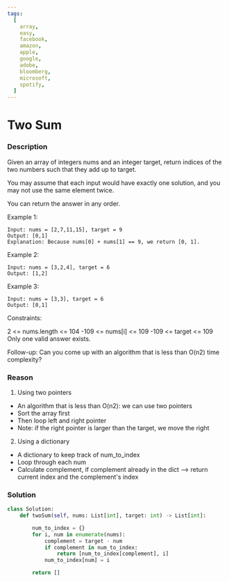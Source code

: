 ```yaml
---
tags:
  [
    array,
    easy,
    facebook,
    amazon,
    apple,
    google,
    adobe,
    bloomberg,
    microsoft,
    spotify,
  ]
---
```


# Two Sum

### Description

Given an array of integers nums and an integer target, return indices of the two numbers such that they add up to target.

You may assume that each input would have exactly one solution, and you may not use the same element twice.

You can return the answer in any order.

Example 1:

```
Input: nums = [2,7,11,15], target = 9
Output: [0,1]
Explanation: Because nums[0] + nums[1] == 9, we return [0, 1].
```

Example 2:

```
Input: nums = [3,2,4], target = 6
Output: [1,2]
```

Example 3:

```
Input: nums = [3,3], target = 6
Output: [0,1]
```

Constraints:

2 <= nums.length <= 104
-109 <= nums[i] <= 109
-109 <= target <= 109
Only one valid answer exists.

Follow-up: Can you come up with an algorithm that is less than O(n2) time complexity?

### Reason

1. Using two pointers

- An algorithm that is less than O(n2): we can use two pointers
- Sort the array first
- Then loop left and right pointer
- Note: if the right pointer is larger than the target, we move the right

2. Using a dictionary

- A dictionary to keep track of num_to_index
- Loop through each num
- Calculate complement, if complement already in the dict --> return current index and the complement's index

### Solution

```python
class Solution:
    def twoSum(self, nums: List[int], target: int) -> List[int]:

        num_to_index = {}
        for i, num in enumerate(nums):
            complement = target - num
            if complement in num_to_index:
                return [num_to_index[complement], i]
            num_to_index[num] = i

        return []
```
